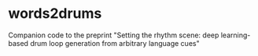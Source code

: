 # words2drums
Companion code to the preprint "Setting the rhythm scene: deep learning-based drum loop generation from arbitrary language cues"
